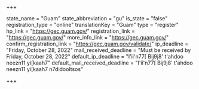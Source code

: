 +++

state_name = "Guam"
state_abbreviation = "gu"
is_state = "false"
registration_type = "online"
translationKey = "Guam"
type = "register"
hp_link = "https://gec.guam.gov/"
registration_link = "https://gec.guam.gov/"
more_info_link = "https://gec.guam.gov/"
confirm_registration_link = "https://gec.guam.gov/validate/"
ip_deadline = "Friday, October 28, 2022"
mail_received_deadline = "Must be received by Friday, October 28, 2022"
default_ip_deadline = "I'ii'n77[ Bij9j8' t'ahdoo neezn11 yi[kaah7"
default_mail_received_deadline = "I'ii'n77[ Bij9j8' t'ahdoo neezn11 yi[kaah7 n7didooltsos"

+++